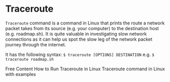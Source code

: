 # Traceroute

`Traceroute` command is a command in Linux that prints the route a network packet takes from its source (e.g. your computer) to the destination host (e.g. roadmap.sh). It is quite valuable in investigating slow network connections as it can help us spot the slow leg of the network packet journey through the internet.

It has the following syntax: `$ traceroute [OPTIONS] DESTINATION` e.g. `$ traceroute roadmap.sh`

<ResourceGroupTitle>Free Content</ResourceGroupTitle>
<BadgeLink colorScheme='yellow' badgeText='Read' href='https://linuxhint.com/run_traceroute_linux/'>How to Run Traceroute in Linux</BadgeLink>
<BadgeLink colorScheme='yellow' badgeText='Read' href='https://www.geeksforgeeks.org/traceroute-command-in-linux-with-examples/'>Traceroute command in Linux with examples</BadgeLink>
